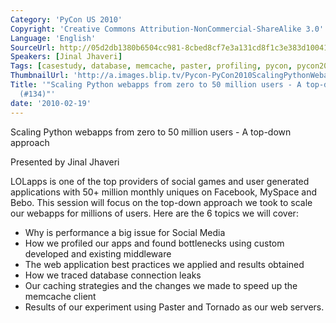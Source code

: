 ```yaml
---
Category: 'PyCon US 2010'
Copyright: 'Creative Commons Attribution-NonCommercial-ShareAlike 3.0'
Language: 'English'
SourceUrl: http://05d2db1380b6504cc981-8cbed8cf7e3a131cd8f1c3e383d10041.r93.cf2.rackcdn.com/pycon-us-2010/258_scaling-python-webapps-from-zero-to-50-million-users-a-top-down-approach-134.m4v
Speakers: [Jinal Jhaveri]
Tags: [casestudy, database, memcache, paster, profiling, pycon, pycon2010, tornado]
ThumbnailUrl: 'http://a.images.blip.tv/Pycon-PyCon2010ScalingPythonWebappsFromZeroTo50MillionUsers288-77.jpg'
Title: '"Scaling Python webapps from zero to 50 million users - A top-down approach.
  (#134)"'
date: '2010-02-19'
---
```

Scaling Python webapps from zero to 50 million users - A top-down approach

Presented by Jinal Jhaveri

LOLapps is one of the top providers of social games and user generated
applications with 50+ million monthly uniques on Facebook, MySpace and Bebo.
This session will focus on the top-down approach we took to scale our webapps
for millions of users. Here are the 6 topics we will cover:

  * Why is performance a big issue for Social Media 
  * How we profiled our apps and found bottlenecks using custom developed and existing middleware 
  * The web application best practices we applied and results obtained 
  * How we traced database connection leaks 
  * Our caching strategies and the changes we made to speed up the memcache client 
  * Results of our experiment using Paster and Tornado as our web servers. 

